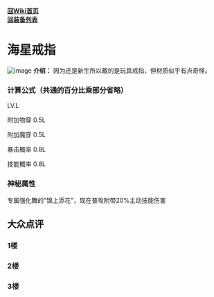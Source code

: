 [**回Wiki首页**](../README.md)   
[**回装备列表**](index.md)   
# 海星戒指
![image](https://user-images.githubusercontent.com/35645329/193885725-3ae26084-fe9d-47b9-99ff-3b111bcf1ec0.png) **介绍：** 因为还是新生所以戴的是玩具戒指，但材质似乎有点奇怪。   
### 计算公式（共通的百分比乘部分省略）
LV.L   

附加物穿 0.5L   

附加魔穿 0.5L   

暴击概率 0.8L   

技能概率 0.8L   

### 神秘属性
专属强化舞的"锦上添花"，现在普攻附带20%主动技能伤害

## 大众点评
### 1楼

### 2楼 

### 3楼 
